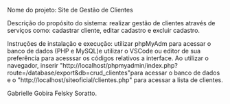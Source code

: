 Nome do projeto: Site de Gestão de Clientes

Descrição do propósito do sistema: realizar gestão de clientes através de serviços como: cadastrar cliente, editar cadastro e excluir cadastro.

Instruções de instalação e execução:  utilizar phpMyAdm para acessar o banco de dados (PHP e MySQL)e utilizar o VSCode ou editor de sua preferência para acesssar os códigos relativos a interface. Ao utilizar o navegador, inserir "http://localhost/phpmyadmin/index.php?route=/database/export&db=crud_clientes"para acessar o banco de dados e o "http://localhost/siteoficial/clientes.php" para acessar a lista de clientes.

Gabrielle Gobira Felsky Soratto. 
